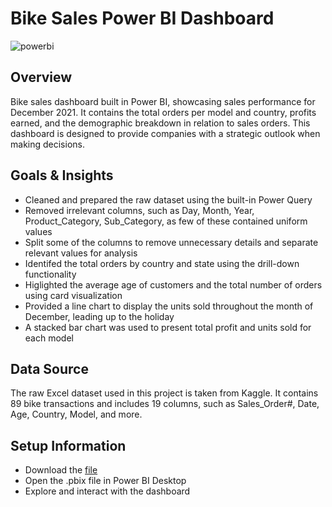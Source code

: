 # Bike Sales Power BI Dashboard

![powerbi](https://github.com/user-attachments/assets/24b4fda9-1dc5-4a35-bf70-eb93de19554a)

## Overview
Bike sales dashboard built in Power BI, showcasing sales performance for December 2021. It contains the total orders per model and country, profits earned, and the demographic breakdown in relation to sales orders. This dashboard is designed to provide companies with a strategic outlook when making decisions.

## Goals & Insights
- Cleaned and prepared the raw dataset using the built-in Power Query
- Removed irrelevant columns, such as Day, Month, Year, Product_Category, Sub_Category, as few of these contained uniform values
- Split some of the columns to remove unnecessary details and separate relevant values for analysis
- Identifed the total orders by country and state using the drill-down functionality
- Higlighted the average age of customers and the total number of orders using card visualization
- Provided a line chart to display the units sold throughout the month of December, leading up to the holiday
- A stacked bar chart was used to present total profit and units sold for each model

## Data Source
The raw Excel dataset used in this project is taken from Kaggle. It contains 89 bike transactions and includes 19 columns, such as Sales_Order#, Date, Age, Country, Model, and more.

## Setup Information
- Download the [file](Power_BI_project_bike_sales.pbix)
- Open the .pbix file in Power BI Desktop
- Explore and interact with the dashboard



